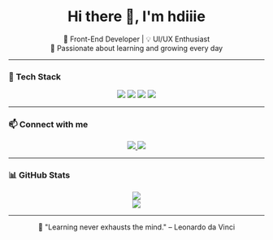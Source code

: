 <h1 align="center">Hi there 👋, I'm hdiiie</h1>

<p align="center">
  🎨 Front-End Developer | 💡 UI/UX Enthusiast <br/>
  🌱 Passionate about learning and growing every day
</p>

---

### 🧰 Tech Stack

<div align="center">
  <img src="https://img.shields.io/badge/HTML5-E34F26?style=for-the-badge&logo=html5&logoColor=white"/>
  <img src="https://img.shields.io/badge/CSS3-1572B6?style=for-the-badge&logo=css3&logoColor=white"/>
  <img src="https://img.shields.io/badge/JavaScript-F7DF1E?style=for-the-badge&logo=javascript&logoColor=black"/>
  <img src="https://img.shields.io/badge/React-61DAFB?style=for-the-badge&logo=react&logoColor=black"/>
</div>

---

### 📫 Connect with me

<p align="center">
  <a href="https://www.linkedin.com/in/your-linkedin-url" target="_blank">
    <img src="https://img.shields.io/badge/LinkedIn-0077B5?style=flat&logo=linkedin&logoColor=white"/>
  </a>
  <a href="https://www.instagram.com/_hdiiie" target="_blank">
    <img src="https://img.shields.io/badge/Instagram-E4405F?style=flat&logo=instagram&logoColor=white"/>
  </a>
  <!-- می‌تونی لینک وبسایت هم اضافه کنی اگه داری -->
</p>

---

### 📊 GitHub Stats

<div align="center">
  <img src="https://github-readme-stats.vercel.app/api?username=hdiiie&show_icons=true&theme=radical" />
  <br/>
  <img src="https://github-readme-stats.vercel.app/api/top-langs/?username=hdiiie&layout=compact&theme=radical" />
</div>

---

<p align="center">
  🎯 "Learning never exhausts the mind." – Leonardo da Vinci
</p>
